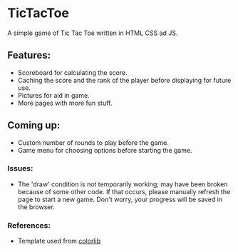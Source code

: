 # TicTacToe
A simple game of Tic Tac Toe written in HTML CSS ad JS. 

## Features:
* Scoreboard for calculating the score.
* Caching the score and the rank of the player before displaying for future use.
* Pictures for aid in game.
* More pages with more fun stuff.

## Coming up:
* Custom number of rounds to play before the game.
* Game menu for choosing options before starting the game.

### Issues:
* The 'draw' condition is not temporarily working; may have been broken because of some other code.
  If that occurs, please manually refresh the page to start a new game. Don't worry, your progress will be saved in the browser.

### References:
* Template used from [colorlib](https://colorlib.com/)
